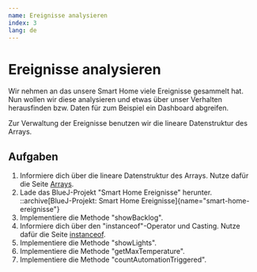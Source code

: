 ```yaml
---
name: Ereignisse analysieren
index: 3
lang: de
---
```


# Ereignisse analysieren

Wir nehmen an das unsere Smart Home viele Ereignisse gesammelt hat. Nun wollen wir diese analysieren und etwas über unser Verhalten herausfinden bzw. Daten für zum Beispiel ein Dashboard abgreifen.

Zur Verwaltung der Ereignisse benutzen wir die lineare Datenstruktur des Arrays.

## Aufgaben

1. Informiere dich über die lineare Datenstruktur des Arrays. Nutze dafür die Seite [Arrays](https://www.learnj.de/doku.php?id=types:arrays:start).
2. Lade das BlueJ-Projekt "Smart Home Ereignisse" herunter.
::archive[BlueJ-Projekt: Smart Home Ereignisse]{name="smart-home-ereignisse"}
3. Implementiere die Methode "showBacklog".
4. Informiere dich über den "instanceof"-Operator und Casting. Nutze dafür die Seite [instanceof](https://www.learnj.de/doku.php?id=klassen2:casting:start).
5. Implementiere die Methode "showLights".
6. Implementiere die Methode "getMaxTemperature".
7. Implementiere die Methode "countAutomationTriggered".


